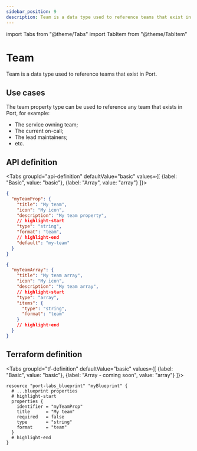 ```yaml
---
sidebar_position: 9
description: Team is a data type used to reference teams that exist in Port
---
```


import Tabs from "@theme/Tabs"
import TabItem from "@theme/TabItem"

# Team

Team is a data type used to reference teams that exist in Port.

## Use cases

The team property type can be used to reference any team that exists in Port, for example:

- The service owning team;
- The current on-call;
- The lead maintainers;
- etc.

## API definition

<Tabs groupId="api-definition" defaultValue="basic" values={[
{label: "Basic", value: "basic"},
{label: "Array", value: "array"}
]}>

<TabItem value="basic">

```json showLineNumbers
{
  "myTeamProp": {
    "title": "My team",
    "icon": "My icon",
    "description": "My team property",
    // highlight-start
    "type": "string",
    "format": "team",
    // highlight-end
    "default": "my-team"
  }
}
```

</TabItem>
<TabItem value="array">

```json showLineNumbers
{
  "myTeamArray": {
    "title": "My team array",
    "icon": "My icon",
    "description": "My team array",
    // highlight-start
    "type": "array",
    "items": {
      "type": "string",
      "format": "team"
    }
    // highlight-end
  }
}
```

</TabItem>
</Tabs>

## Terraform definition

<Tabs groupId="tf-definition" defaultValue="basic" values={[
{label: "Basic", value: "basic"},
{label: "Array - coming soon", value: "array"}
]}>

<TabItem value="basic">

```hcl showLineNumbers
resource "port-labs_blueprint" "myBlueprint" {
  # ...blueprint properties
  # highlight-start
  properties {
    identifier = "myTeamProp"
    title      = "My team"
    required   = false
    type       = "string"
    format     = "team"
  }
  # highlight-end
}
```

</TabItem>
</Tabs>
